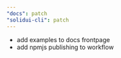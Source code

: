 ```yaml
---
"docs": patch
"solidui-cli": patch
---
```


- add examples to docs frontpage
- add npmjs publishing to workflow
